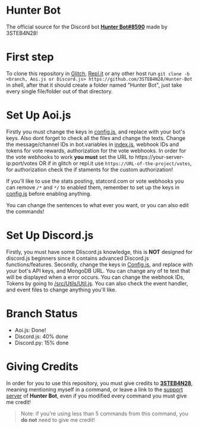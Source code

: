 # Hunter Bot

The official source for the Discord bot **[Hunter Bot#8590](https://discord.com/oauth2/authorize?client_id=755094850113896639&scope=bot&permissions=213249095)** made by 3STEB4N28!

# First step
To clone this repository in [Glitch](https://glitch.com), [Repl.it](https://replit.com) or any other host run `git clone -b <branch, Aoi.js or Discord.js> https://github.com/3STEB4N28/Hunter-Bot` in shell, after that it should create a folder named "Hunter Bot", just take every single file/folder out of that directory. <!--After that, just run `npm install` to install all the necessary packages.-->

# Set Up Aoi.js

Firstly you must change the keys in [config.js](https://github.com/3STEB4N28/Hunter-Bot/blob/Aoi.js/config.js), and replace with your bot's keys. Also dont forget to check all the files and change the texts. Change the message/channel IDs in bot.variables in [index.js](https://github.com/3STEB4N28/Hunter-Bot/blob/Aoi.js/index.js), webhook IDs and tokens for vote rewards, authorization for the vote webhooks. In order for the vote webhooks to work **you must** set the URL to https://your-server-ip:port/votes OR if in glitch or repl.it use `https://URL-of-the-project/votes`, for authorization check the if staments for the custom authorization!

If you'll like to use the stats posting, statcord.com or vote webhooks you can remove `/*` and `*/` to enabled them, remember to set up the keys in [config.js](https://github.com/3STEB4N28/Hunter-Bot/blob/Aoi.js/config.js) before enabling anything.

You can change the sentences to what ever you want, or you can also edit the commands!

# Set Up Discord.js

Firstly, you must have some DIiscord.js knowledge, this is **NOT** designed for discord.js beginners since it contains advanced Discord.js functions/features. Secondly, change the keys in [Config.js](https://github.com/3STEB4N28/Hunter-Bot/blob/Discord.js/Config.js), and replace with your bot's API keys, and MongoDB URL. You can change any of te text that will be displayed when a error occurs. You can change the webhook IDs, Tokens by going to [/src/Utils/Util.js](https://github.com/3STEB4N28/Hunter-Bot/blob/Discord.js/src/Utils/Util.js). You can also check the event handler, and event files to change anything you'll like.

# Branch Status

- Aoi.js: Done!
- Discord.js: 40% done
- Discord.py: 15% done

# Giving Credits

 In order for you to use this repository, you must give credits to **[3STEB4N28](https://discord.com/users/701292425624420362)**, meaning mentioning myself in a command, or leave a link to the [support server](https://hunterbot.tk/support) of **Hunter Bot**, even if you modified every command you must give me credit!

> Note: if you're using less than 5 commands from this command, you **do not** need to give me credit!
